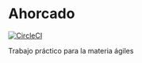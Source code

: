 # Ahorcado

[![CircleCI](https://circleci.com/gh/MaraniMatias/Ahorcado.svg?style=svg&circle-token=33289be174c4b7fbf61118ce6beca75b868da914)](https://circleci.com/gh/MaraniMatias/Ahorcado)

Trabajo práctico para la materia ágiles
